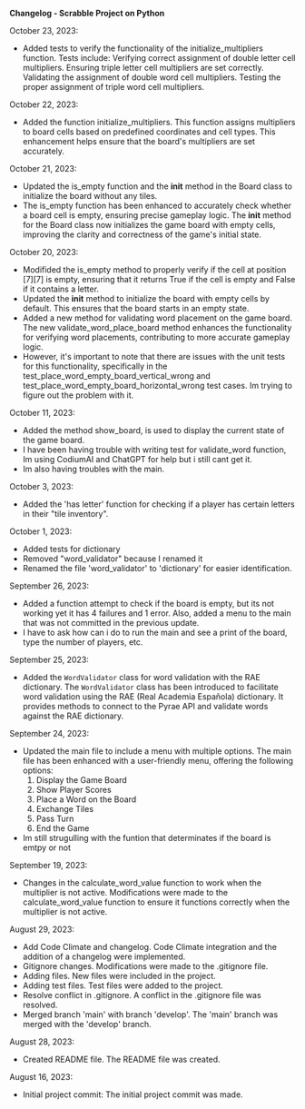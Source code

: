 __Changelog - Scrabble Project on Python__

October 23, 2023:
- Added tests to verify the functionality of the initialize_multipliers function.
    Tests include:
    Verifying correct assignment of double letter cell multipliers.
    Ensuring triple letter cell multipliers are set correctly.
    Validating the assignment of double word cell multipliers.
    Testing the proper assignment of triple word cell multipliers.

October 22, 2023:
- Added the function initialize_multipliers. This function assigns multipliers to board cells based on predefined coordinates and cell types. This enhancement helps ensure that the board's multipliers are set accurately.

October 21, 2023:
- Updated the is_empty function and the __init__ method in the Board class to initialize the board without any tiles.
- The is_empty function has been enhanced to accurately check whether a board cell is empty, ensuring precise gameplay logic. The __init__ method for the Board class now initializes the game board with empty cells, improving the clarity and correctness of the game's initial state.


October 20, 2023:
- Modifided the is_empty method to properly verify if the cell at position [7][7] is empty, ensuring that it returns True if the cell is empty and False if it contains a letter.
- Updated the __init__ method to initialize the board with empty cells by default. This ensures that the board starts in an empty state.
- Added a new method for validating word placement on the game board.
The new validate_word_place_board method enhances the functionality for verifying word placements, contributing to more accurate gameplay logic.
- However, it's important to note that there are issues with the unit tests for this functionality, specifically in the test_place_word_empty_board_vertical_wrong and test_place_word_empty_board_horizontal_wrong test cases. Im trying to figure out the problem with it.


October 11, 2023:
- Added the method show_board, is used to display the current state of the game board.
- I have been having trouble with writing test for validate_word function, Im using CodiumAI and ChatGPT for help but i still cant get it.
- Im also having troubles with the main.

October 3, 2023:
- Added the 'has letter' function for checking if a player has certain letters in their "tile inventory".

October 1, 2023:
- Added tests for dictionary
- Removed "word_validator" because I renamed it
- Renamed the file 'word_validator' to 'dictionary' for easier identification.

September 26, 2023:
- Added a function attempt to check if the board is empty, but its not working yet it has 4 failures and 1 error. Also, added a menu to the main that was not committed in the previous update.
- I have to ask how can i do to run the main and see a print of the board, type the number of players, etc.

September 25, 2023:
- Added the `WordValidator` class for word validation with the RAE dictionary.
    The `WordValidator` class has been introduced to facilitate word validation using the RAE (Real Academia Española) dictionary. It provides methods to connect to the Pyrae API and validate words against the RAE dictionary.

September 24, 2023:
- Updated the main file to include a menu with multiple options.
    The main file has been enhanced with a user-friendly menu, offering the following options:
    1. Display the Game Board
    2. Show Player Scores
    3. Place a Word on the Board
    4. Exchange Tiles
    5. Pass Turn
    6. End the Game
- Im still strugulling with the funtion that determinates if the board is emtpy or not

September 19, 2023:
- Changes in the calculate_word_value function to work when the multiplier is not active.
    Modifications were made to the calculate_word_value function to ensure it functions correctly when the multiplier is not active.

August 29, 2023:
- Add Code Climate and changelog.
    Code Climate integration and the addition of a changelog were implemented.
- Gitignore changes.
    Modifications were made to the .gitignore file.
- Adding files.
    New files were included in the project.
- Adding test files.
    Test files were added to the project.
- Resolve conflict in .gitignore.
    A conflict in the .gitignore file was resolved.
- Merged branch 'main' with branch 'develop'.
    The 'main' branch was merged with the 'develop' branch.      

August 28, 2023:
- Created README file.
    The README file was created.

August 16, 2023:
- Initial project commit:
    The initial project commit was made.